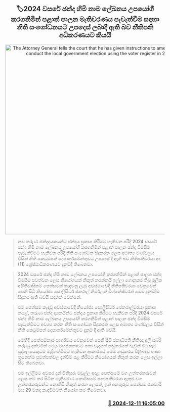 <p align='center'><b><h2 align='center' title='The Attorney General tells the court that he has given instructions to amend the law to conduct the local government election using the voter register in 2024.'>🏷2024 වසරේ ඡන්ද හිමි නාම ලේඛනය උපයෝගී කරගනිමින් පළාත් පාලන මැතිවරණය පැවැත්වීම සඳහා නීති සංශෝධනයට උපදෙස් ලබාදී ඇති බව නීතිපති අධිකරණයට කියයි</h2></b></p>
<p align='center'><img src='https://helakuru.sgp1.cdn.digitaloceanspaces.com/esana/images/lib/aluthkade-court.jpg' width='600' alt='The Attorney General tells the court that he has given instructions to amend the law to conduct the local government election using the voter register in 2024.'></p>

> නව තරුණ ඡන්දදායකයන්ට ඡන්දය ප්‍රකාශ කිරීමට හැකිවන පරිදි 2024 වසරේ ඡන්ද හිමි නාම ලේඛනය උපයෝගී කරගනිමින් පළාත් පාලන ඡන්ද විමසීම පැවැත්වීමට හැකිවන පරිදි නීති සංශෝධන සිදුකරන ලෙස අමාත්‍ය මණ්ඩලය විසින් නීති කෙටුම්පත් දෙපාර්තමේන්තුවට උපදෙස් දී ඇති බව නීතිපතිවරයා අද (11) ශ්‍රේෂ්ඨාධිකරණයට දැනුම්දී තිබෙනවා.

> 2024 වසරේ ඡන්ද හිමි නාම ලේඛනය උපයෝගී කරගනිමින් පළාත් පාලන ඡන්ද විමසීම පවත්වන ලෙස නියෝගයක් නිකුත් කරන්නයි ඉල්ලා ගොනුකර තිබූ මූලික අයිතිවාසිකම් පෙත්සමක් කැඳවනු ලැබූ අවස්ථාවේදී නීතිපතිවරයා වෙනුවෙන් පෙනී සිටි නියෝජ්‍ය සොලිසිටර් ජනරාල් නිර්මලන් විග්නේෂ්වරන් මෙම දැනුම්දීම සිදුකර ඇති බවයි සඳහන් වෙන්නේ.

> එම පෙත්සම කැඳවූ අවස්ථාවේදී නියෝජ්‍ය සොලිසිටර් ජෙනරාල්වරයා ප්‍රකාශ කළේ, තරුණ ඡන්ද දායකයින්ට ඡන්දය ප්‍රකාශ කිරීමට හැකිවන පරිදි 2024 වසරේ ඡන්ද හිමි නාම ලේඛනය උපයෝගී කරගනිමින් පළාත් පාලන ඡන්ද විමසීම පැවැත්වීමට අවශ්‍ය කරන නීති සංශෝධන සිදුකරන ලෙස අමාත්‍ය මණ්ඩලය විසින් නීති කෙටුම්පත් දෙපාර්තමේන්තුවට දැනුම් දී ඇති බවයි.

> මෙහිදී පෙත්සම්කාර පාර්ශ්වය වෙනුවෙන් පෙනී සිටි ජනාධිපති නීතිඥ අලි සබ්රි කරුණු දක්වමින් මෙය මහජනතාවට ඉතා වැදගත් නඩුකරයක් බැවින් ඊට සෑම පුද්ගලයෙකුටම මැදිහත්වීමට හැකිවන ආකාරයේ මෙම නඩුකරය පිළිබඳව භාෂා තුනෙන්ම පුවත්පත්වල දැන්වීම් පළ කිරීමට නියෝගයක් නිකුත් කරන ලෙස ඉල්ලා සිට තිබෙනවා.

> එම ඉල්ලීමට අවසර දුන් විනිසුරු මඩුල්ල අදාළ පෙත්සමේ වග උත්තරකරුවන් ලෙස නම් කර සිටින මැතිවරණ කොමිසමේ සභාපතිවරයා ඇතුළු වග උත්තරකරුවන්ට නොතීසි නිකුත් කරන ලෙසත්, ඉන් අනතුරුව පෙත්සම ජනවාරි මස 29 වනදා කැඳවීමටත් නියෝග කර තිබෙනවා.



<h3 align='right'><a href='https://www.helakuru.lk/esana/p/105830/'>📅 2024-12-11 16:05:00</a></h3>
